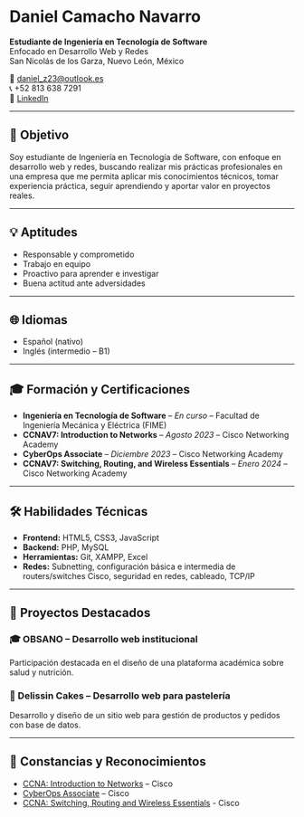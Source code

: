 # Daniel Camacho Navarro

**Estudiante de Ingeniería en Tecnología de Software**  
Enfocado en Desarrollo Web y Redes  
San Nicolás de los Garza, Nuevo León, México  

📧 [daniel_z23@outlook.es](mailto:daniel_z23@outlook.es)  
📞 +52 813 638 7291  
🔗 [LinkedIn](https://www.linkedin.com/in/daniel-camacho-navarro-2a383b35a)

---

## 🎯 Objetivo

Soy estudiante de Ingeniería en Tecnología de Software, con enfoque en desarrollo web y redes, buscando realizar mis prácticas profesionales en una empresa que me permita aplicar mis conocimientos técnicos, tomar experiencia práctica, seguir aprendiendo y aportar valor en proyectos reales.

---

## 💡 Aptitudes

- Responsable y comprometido
- Trabajo en equipo
- Proactivo para aprender e investigar
- Buena actitud ante adversidades

---

## 🌐 Idiomas

- Español (nativo)
- Inglés (intermedio – B1)

---

## 🎓 Formación y Certificaciones

- **Ingeniería en Tecnología de Software** – *En curso* – Facultad de Ingeniería Mecánica y Eléctrica (FIME)
- **CCNAV7: Introduction to Networks** – *Agosto 2023* – Cisco Networking Academy
- **CyberOps Associate** – *Diciembre 2023* – Cisco Networking Academy
- **CCNAV7: Switching, Routing, and Wireless Essentials** – *Enero 2024* – Cisco Networking Academy

---

## 🛠️ Habilidades Técnicas

- **Frontend:** HTML5, CSS3, JavaScript  
- **Backend:** PHP, MySQL  
- **Herramientas:** Git, XAMPP, Excel  
- **Redes:** Subnetting, configuración básica e intermedia de routers/switches Cisco, seguridad en redes, cableado, TCP/IP

---

## 💼 Proyectos Destacados

### 🎓 OBSANO – Desarrollo web institucional
Participación destacada en el diseño de una plataforma académica sobre salud y nutrición.

### 🎂 Delissin Cakes – Desarrollo web para pastelería
Desarrollo y diseño de un sitio web para gestión de productos y pedidos con base de datos.

---

## 🏅 Constancias y Reconocimientos

- [CCNA: Introduction to Networks](constancias/ccna-introduction.pdf) – Cisco  
- [CyberOps Associate](constancias/cyberops.pdf) – Cisco
- [CCNA: Switching, Routing and Wireless Essentials](constancias/ccna-swrowlessentials.pdf) - Cisco
  
  
